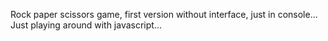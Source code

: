 Rock paper scissors game, first version without interface, just in console... Just playing around with javascript...
